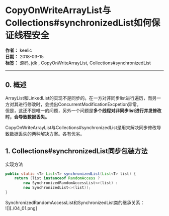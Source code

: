 # CopyOnWriteArrayList与Collections#synchronizedList如何保证线程安全

**作者：** keelic  
**日期：** 2018-03-15  
**标签：** 源码, jdk , CopyOnWriteArrayList,  Collections#synchronizedList

---

## 0. 概述
ArrayList和LinkedList的实现不是同步的。在一方对非同步list进行遍历，而另一方对其进行修改时，会抛出ConcurrentModificationExcpetion异常。  
但是，这还不是唯一的问题，另外一个问题是**多个线程对非同步list进行并发修改时，会导致数据丢失。**  

CopyOnWriteArrayList与Collections#synchronizedList是用来解决同步修改导致数据丢失的两种解决方案。各有优劣。

## 1. Collections#synchronizedList同步包装方法
实现方法
```java
public static <T> List<T> synchronizedList(List<T> list) {
    return (list instanceof RandomAccess ?
        new SynchronizedRandomAccessList<>(list) :
        new SynchronizedList<>(list));
}
```
SynchronizedRandomAccessList和SynchronizedList类的继承关系：  
![][./04_01.png]